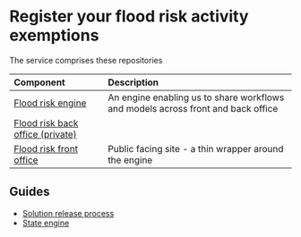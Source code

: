 # Register your flood risk activity exemptions

The service comprises these repositories

| Component | Description |
|:----------|:------------|
|[Flood risk engine](https://github.com/DEFRA/flood-risk-engine)| An engine enabling us to share workflows and models across front and back office|
|[Flood risk back office (private)](https://github.com/DEFRA/flood-risk-back-office) ||
|[Flood risk front office](https://github.com/DEFRA/flood-risk-front-office) | Public facing site - a thin wrapper around the engine|

## Guides

- [Solution release process](/services/frae/solution-release-process.md)
- [State engine](/services/frae/state-engine.md)
